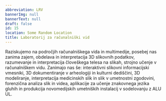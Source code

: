 ```yaml
---
abbreviation: LRV
bannerImg: null
bannerText: null
draft: false
id: 15
location: Some Random Location
title: Laboratorij za računalniški vid
---
```


Raziskujemo na področjih računalniškega vida in multimedije, posebej nas zanima zajem, obdelava in interpretacija 3D slikovnih podatkov, razumevanje in interpretacija človeškega telesa na slikah, strojno učenje v računalniškem vidu. Zanimajo nas še: interaktivni slikovni informacijski vmesniki, 3D dokumentiranje v arheologiji in kulturni dediščini, 3D modeliranje, interpretacija medicinskih slik in slik v umetnostni zgodovini, forenzična analiza slik in videa, aplikacije za učenje znakovnega jezika gluhih in produkcija novomedijskih umetniških instalacij v sodelovanju z ALU UL.